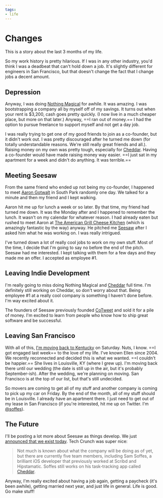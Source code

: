```yaml
---
tags:
- life
---
```


# Changes

This is a story about the last 3 months of my life.

So my work history is pretty hilarious. If I was in any other industry, you'd think I was a deadbeat that can't hold down a job. It's slightly different for engineers in San Francisco, but  that doesn't change the fact that I change jobs a decent amount.

## Depression

Anyway, I was doing [Nothing Magical](http://nothingmagical.com) for awhile. It was amazing. I was bootstrapping a company all by myself off of my savings. It turns out when your rent is $3,200, cash goes pretty quickly. (I now live in a much cheaper place, but more on that later.) Anyway, ==I ran out of money.== I had the option to pursue freelance to support myself and not get a day job.

I was really trying to get one of my good friends to join as a co-founder, but it didn't work out. I was pretty discouraged after he turned me down (for totally understandable reasons. We're still really great friends and all.). Raising money on my own was pretty tough, especially for [Cheddar](http://cheddarapp.com). Having a co-founder would have made raising money way easier. ==I just sat in my apartment for a week and didn't do anything. It was terrible.==

## Meeting Seesaw

From the same friend who ended up not being my co-founder, I happened to meet [Aaron Gotwalt](http://twitter.com/gotwalt) in South Park randomly one day. We talked for a minute and then my friend and I kept walking.

Aaron hit me up for lunch a week or so later. By that time, my friend had turned me down. It was the Monday after and I happened to remember the lunch. It wasn't on my calendar for whatever reason. I had already eaten but rushed to meet Aaron at [The American Grill Cheese Kitchen](http://theamericansf.com) (which is amazingly fantastic by the way) anyway. He pitched me [Seesaw](http://seesaw.co) after I asked him what he was working on. I was really intrigued.

I've turned down a lot of really cool jobs to work on my own stuff. Most of the time, I decide that I'm going to say no before the end of the pitch. Seesaw had me interested. I kept talking with them for a few days and they made me an offer. I accepted as employee #1.

## Leaving Indie Development

I'm really going to miss doing Nothing Magical and [Cheddar](http://cheddarapp.com) full time. I'm definitely still working on Cheddar, so don't worry about that. Being employee #1 at a really cool company is something I haven't done before. I'm way excited about it.

The founders of Seesaw previously founded [CoTweet](http://cotweet.com) and sold it for a pile of money. I'm excited to learn from people who know how to ship great software and be successful.

## Leaving San Francisco

With all of this, [I'm moving back to Kentucky](http://goo.gl/maps/DUfL0) on Saturday. Nuts, I know. ==I got engaged last week== to the love of my life. I've known Ellen since 2004. We recently reconnected and decided this is what we wanted. ==I couldn't be happier.== She lives in Louisville, KY (where I grew up). I'm moving back there until our wedding (the date is still up in the air, but it's probably September-ish). After the wedding, we're planning on moving. San Francisco is at the top of our list, but that's still undecided.

So movers are coming to get all of my stuff and another company is coming to pick up my car on Friday. By the end of the month, all of my stuff should be in Louisville. I already have an apartment there. I just need to get out of my lease in San Francisco (if you're interested, hit me up on Twitter. I'm [@soffes](http://twitter.com/soffes)).

## The Future

I'll be posting a lot more about Seesaw as things develop. We just [announced that we exist today](http://techcrunch.com/2012/11/12/cotweet-founders-reunite-raise-angel-round-for-their-new-company-seesaw/). Tech Crunch was super nice:

> Not much is known about what the company will be doing as of yet, but there are currently five team members, including Sam Soffes, a brilliant iOS developer that previously worked at Scribd and Hipstamatic. Soffes still works on his task-tracking app called [Cheddar](http://cheddarapp.com).

Anyway, I'm really excited about having a job again, getting a paycheck (it's been awhile), getting married next year, and just life in general. Life is good. Go make stuff!
